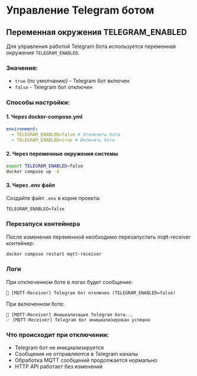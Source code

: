 # Управление Telegram ботом

## Переменная окружения TELEGRAM_ENABLED

Для управления работой Telegram бота используется переменная окружения `TELEGRAM_ENABLED`.

### Значения:

- `true` (по умолчанию) - Telegram бот включен
- `false` - Telegram бот отключен

### Способы настройки:

#### 1. Через docker-compose.yml

```yaml
environment:
  - TELEGRAM_ENABLED=false # Отключить бота
  - TELEGRAM_ENABLED=true # Включить бота
```

#### 2. Через переменные окружения системы

```bash
export TELEGRAM_ENABLED=false
docker compose up -d
```

#### 3. Через .env файл

Создайте файл `.env` в корне проекта:

```
TELEGRAM_ENABLED=false
```

### Перезапуск контейнера

После изменения переменной необходимо перезапустить mqtt-receiver контейнер:

```bash
docker compose restart mqtt-receiver
```

### Логи

При отключенном боте в логах будет сообщение:

```
🚫 [MQTT-Receiver] Telegram бот отключен (TELEGRAM_ENABLED=false)
```

При включенном боте:

```
🤖 [MQTT-Receiver] Инициализация Telegram бота...
✅ [MQTT-Receiver] Telegram бот инициализирован успешно
```

### Что происходит при отключении:

- Telegram бот не инициализируется
- Сообщения не отправляются в Telegram каналы
- Обработка MQTT сообщений продолжается нормально
- HTTP API работает без изменений
